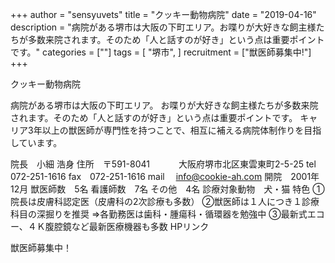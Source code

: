 +++
author = "sensyuvets"
title = "クッキー動物病院"
date = "2019-04-16"
description = "病院がある堺市は大阪の下町エリア。お喋りが大好きな飼主様たちが多数来院されます。そのため「人と話すのが好き」という点は重要ポイントです。"
categories = [""]
tags = [
    "堺市",
]
recruitment = ["獣医師募集中!"]
+++

クッキー動物病院

病院がある堺市は大阪の下町エリア。
お喋りが大好きな飼主様たちが多数来院されます。そのため「人と話すのが好き」という点は重要ポイントです。
キャリア3年以上の獣医師が専門性を持つことで、相互に補える病院体制作りを目指しています。

院長　小細 浩身
住所　〒591-8041
　　　大阪府堺市北区東雲東町2-5-25
tel　072-251-1616
fax　072-251-1616
mail　 info@cookie-ah.com
開院　2001年12月
獣医師数　5名
看護師数　7名
その他　4名
診療対象動物　犬・猫
特色
①院長は皮膚科認定医（皮膚科の2次診療も多数）
②獣医師は１人につき１診療科目の深掘りを推奨
⇒各勤務医は歯科・腫瘍科・循環器を勉強中
③最新式エコー、４Ｋ腹腔鏡など最新医療機器も多数
HPリンク

獣医師募集中！
